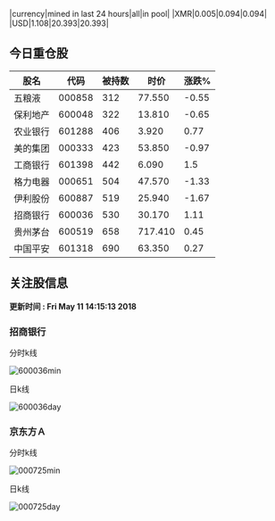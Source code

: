 |currency|mined in last 24 hours|all|in pool|
|XMR|0.005|0.094|0.094|
|USD|1.108|20.393|20.393|

## 今日重仓股 

|股名|代码|被持数|时价|涨跌%|
|---|---|---|---|---|
|五粮液|000858|312|77.550|-0.55|
|保利地产|600048|322|13.810|-0.65|
|农业银行|601288|406|3.920|0.77|
|美的集团|000333|423|53.850|-0.97|
|工商银行|601398|442|6.090|1.5|
|格力电器|000651|504|47.570|-1.33|
|伊利股份|600887|519|25.940|-1.67|
|招商银行|600036|530|30.170|1.11|
|贵州茅台|600519|658|717.410|0.45|
|中国平安|601318|690|63.350|0.27|

## 关注股信息
**更新时间 : Fri May 11 14:15:13 2018**
### 招商银行 
分时k线

![600036min](http://image.sinajs.cn/newchart/min/n/sh600036.gif)

日k线

![600036day](http://image.sinajs.cn/newchart/daily/n/sh600036.gif)

### 京东方Ａ 
分时k线

![000725min](http://image.sinajs.cn/newchart/min/n/sz000725.gif)

日k线

![000725day](http://image.sinajs.cn/newchart/daily/n/sz000725.gif)

